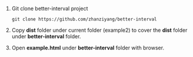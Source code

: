 1. Git clone better-interval project

   ```
   git clone https://github.com/zhanziyang/better-interval
   ```

2. Copy **dist** folder under current folder (example2) to cover the **dist** folder under **better-interval** folder.

3. Open **example.html** under **better-interval** folder with browser.
